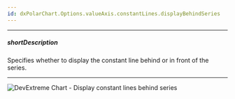 ```yaml
---
id: dxPolarChart.Options.valueAxis.constantLines.displayBehindSeries
---
```

---
##### shortDescription
Specifies whether to display the constant line behind or in front of the series.

---
![DevExtreme Chart - Display constant lines behind series](/images/ChartJS/polarchart_valueAxis_constantLines_displayBehindSeries.png)